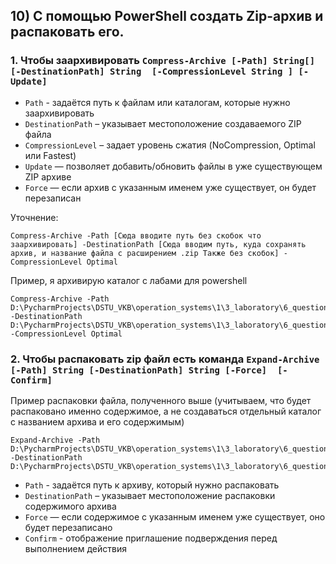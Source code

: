 ## 10) С помощью PowerShell создать Zip-архив и распаковать его.

### 1. Чтобы заархивировать `Compress-Archive [-Path] String[] [-DestinationPath] String  [-CompressionLevel String ] [-Update]`

- `Path` - задаётся путь к файлам или каталогам, которые нужно заархивировать
- `DestinationPath` – указывает местоположение создаваемого ZIP файла
- `CompressionLevel` – задает уровень сжатия (NoCompression, Optimal или Fastest)
- `Update` — позволяет добавить/обновить файлы в уже существующем ZIP архиве	
- `Force` — если архив с указанным именем уже существует, он будет перезаписан

Уточнение: 

```
Compress-Archive -Path [Сюда вводите путь без скобок что заархивировать] -DestinationPath [Сюда вводим путь, куда сохранять архив, и название файла с расширением .zip Также без скобок] -CompressionLevel Optimal
```

Пример, я архивирую каталог с лабами для powershell

```
Compress-Archive -Path D:\PycharmProjects\DSTU_VKB\operation_systems\1\3_laboratory\6_question\10_sub\LABA3 -DestinationPath D:\PycharmProjects\DSTU_VKB\operation_systems\1\3_laboratory\6_question\10_sub\archive.zip -CompressionLevel Optimal
```


### 2. Чтобы распаковать zip файл есть команда `Expand-Archive [-Path] String [-DestinationPath] String [-Force]  [-Confirm]`

Пример распаковки файла, полученного выше (учитываем, что будет распаковано именно содержимое, а не создаваться отдельный каталог с названием архива и его содержимым)

```
Expand-Archive -Path D:\PycharmProjects\DSTU_VKB\operation_systems\1\3_laboratory\6_question\10_sub\archive.zip -DestinationPath D:\PycharmProjects\DSTU_VKB\operation_systems\1\3_laboratory\6_question\10_sub
```

- `Path` - задаётся путь к архиву, который нужно распаковать
- `DestinationPath` – указывает местоположение распаковки содержимого архива	
- `Force` — если содержимое с указанным именем уже существует, оно будет перезаписано
- `Confirm` - отображение приглашение подверждения перед выполнением действия